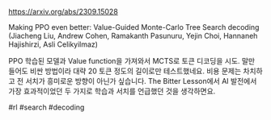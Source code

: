 https://arxiv.org/abs/2309.15028

Making PPO even better: Value-Guided Monte-Carlo Tree Search decoding (Jiacheng Liu, Andrew Cohen, Ramakanth Pasunuru, Yejin Choi, Hannaneh Hajishirzi, Asli Celikyilmaz)

PPO 학습된 모델과 Value function을 가져와서 MCTS로 토큰 디코딩을 시도. 말만 들어도 비싼 방법이라 대략 20 토큰 정도의 길이로만 테스트했네요. 비용 문제는 차치하고 전 서치가 흥미로운 방향이 아닌가 싶습니다. The Bitter Lesson에서 AI 발전에서 가장 효과적이었던 두 가지로 학습과 서치를 언급했던 것을 생각하면요.

#rl #search #decoding 